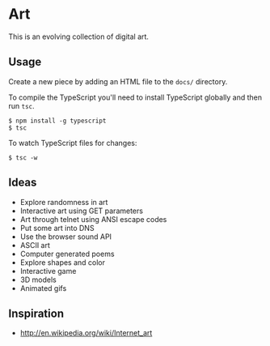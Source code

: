 # Art

This is an evolving collection of digital art.

## Usage

Create a new piece by adding an HTML file to the `docs/` directory.

To compile the TypeScript you'll need to install TypeScript globally and then run `tsc`.

```
$ npm install -g typescript
$ tsc
```

To watch TypeScript files for changes:

```
$ tsc -w
```

## Ideas

- Explore randomness in art
- Interactive art using GET parameters
- Art through telnet using ANSI escape codes
- Put some art into DNS
- Use the browser sound API
- ASCII art
- Computer generated poems
- Explore shapes and color
- Interactive game
- 3D models
- Animated gifs

## Inspiration

- http://en.wikipedia.org/wiki/Internet_art
